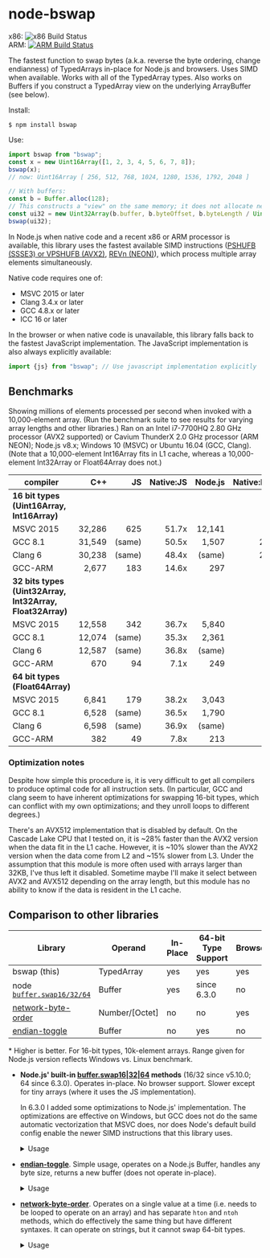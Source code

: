 # node-bswap

x86: ![x86 Build Status](https://github.com/zbjornson/node-bswap/actions/workflows/ci.yaml/badge.svg)  
ARM: [![ARM Build Status](https://cloud.drone.io/api/badges/zbjornson/node-bswap/status.svg)](https://cloud.drone.io/zbjornson/node-bswap)

The fastest function to swap bytes (a.k.a. reverse the byte ordering, change
endianness) of TypedArrays in-place for Node.js and browsers. Uses SIMD when
available. Works with all of the TypedArray types. Also works on Buffers if you
construct a TypedArray view on the underlying ArrayBuffer (see below).

Install:
```
$ npm install bswap
```

Use:
```js
import bswap from "bswap";
const x = new Uint16Array([1, 2, 3, 4, 5, 6, 7, 8]);
bswap(x);
// now: Uint16Array [ 256, 512, 768, 1024, 1280, 1536, 1792, 2048 ]

// With buffers:
const b = Buffer.alloc(128);
// This constructs a "view" on the same memory; it does not allocate new memory:
const ui32 = new Uint32Array(b.buffer, b.byteOffset, b.byteLength / Uint32Array.BYTES_PER_ELEMENT);
bswap(ui32);
```

In Node.js when native code and a recent x86 or ARM processor is available, this
library uses the fastest available SIMD instructions ([PSHUFB (SSSE3) or VPSHUFB
(AVX2)](http://www.felixcloutier.com/x86/PSHUFB.html), [REVn
(NEON)](http://infocenter.arm.com/help/index.jsp?topic=/com.arm.doc.dui0489h/Cihjgdid.html)),
which process multiple array elements simultaneously.

Native code requires one of:
* MSVC 2015 or later
* Clang 3.4.x or later
* GCC 4.8.x or later
* ICC 16 or later

In the browser or when native code is unavailable, this library falls back to
the fastest JavaScript implementation. The JavaScript implementation is also
always explicitly available:

```js
import {js} from "bswap"; // Use javascript implementation explicitly
```

## Benchmarks

Showing millions of elements processed per second when invoked with a
10,000-element array. (Run the benchmark suite to see results for varying array
lengths and other libraries.) Ran on an Intel i7-7700HQ 2.80 GHz processor (AVX2
supported) or Cavium ThunderX 2.0 GHz processor (ARM NEON); Node.js v8.x;
Windows 10 (MSVC) or Ubuntu 16.04 (GCC, Clang). (Note that a 10,000-element
Int16Array fits in L1 cache, whereas a 10,000-element Int32Array or Float64Array
does not.)

| compiler  |    C++ |   JS   | Native:JS | Node.js | Native:Node |
| --------- | -----: | ---:   | --------: | ------: | ----------: |
| **16 bit types (Uint16Array, Int16Array)**
| MSVC 2015 | 32,286 |    625 |     51.7x |  12,141 |        2.7x |
| GCC 8.1   | 31,549 | (same) |     50.5x |   1,507 |       20.9x |
| Clang 6   | 30,238 | (same) |     48.4x |  (same) |       20.1x |
| GCC-ARM   |  2,677 |    183 |     14.6x |     297 |        9.0x |
| **32 bits types (Uint32Array, Int32Array, Float32Array)**
| MSVC 2015 | 12,558 |    342 |     36.7x |   5,840 |        2.2x |
| GCC 8.1   | 12,074 | (same) |     35.3x |   2,361 |        5.1x |
| Clang 6   | 12,587 | (same) |     36.8x |  (same) |        5.3x |
| GCC-ARM   |    670 |     94 |      7.1x |     249 |        2.7x |
| **64 bit types (Float64Array)**
| MSVC 2015 |  6,841 |    179 |     38.2x |   3,043 |        2.2x |
| GCC 8.1   |  6,528 | (same) |     36.5x |   1,790 |        3.6x |
| Clang 6   |  6,598 | (same) |     36.9x |  (same) |        3.7x |
| GCC-ARM   |    382 |     49 |      7.8x |     213 |        1.8x |

### Optimization notes

Despite how simple this procedure is, it is very difficult to get all compilers
to produce optimal code for all instruction sets. (In particular, GCC and clang
seem to have inherent optimizations for swapping 16-bit types, which can
conflict with my own optimizations; and they unroll loops to different degrees.)

There's an AVX512 implementation that is disabled by default. On the Cascade
Lake CPU that I tested on, it is ~28% faster than the AVX2 version when the data
fit in the L1 cache. However, it is ~10% slower than the AVX2 version when the
data come from L2 and ~15% slower from L3. Under the assumption that this module
is more often used with arrays larger than 32KB, I've thus left it disabled.
Sometime maybe I'll make it select between AVX2 and AVX512 depending on the
array length, but this module has no ability to know if the data is resident in
the L1 cache.

## Comparison to other libraries

| Library | Operand | In-Place | 64-bit Type Support | Browser | Speed (vs. bswap)* |
| --- | --- | --- | --- | --- | --- |
| bswap (this) | TypedArray | yes | yes | yes | 1.00 |
| node [`buffer.swap16/32/64`](https://nodejs.org/api/buffer.html#buffer_buf_swap16) | Buffer | yes | since 6.3.0 | no | 0.05 to 0.38 |
| [network-byte-order](https://github.com/mattcg/network-byte-order) | Number/\[Octet\] | no | no | yes | 0.010 |
| [endian-toggle](https://github.com/substack/endian-toggle) | Buffer | no | yes | no | 0.0056 |

\* Higher is better. For 16-bit types, 10k-element arrays. Range given for
Node.js version reflects Windows vs. Linux benchmark.

* **Node.js' built-in
  [buffer.swap16|32|64](https://nodejs.org/api/buffer.html#buffer_buf_swap16)
  methods** (16/32 since v5.10.0; 64 since 6.3.0). Operates in-place. No browser
  support. Slower except for tiny arrays (where it uses the JS implementation).

  In 6.3.0 I added some optimizations to Node.js' implementation. The
  optimizations are effective on Windows, but GCC does not do the same automatic
  vectorization that MSVC does, nor does Node's default build config enable the
  newer SIMD instructions that this library uses.

  <details><summary>Usage</summary>

  ```js
  > Buffer.from(typedArray.buffer).swap16()
  ```

  </details>

* **[endian-toggle](https://github.com/substack/endian-toggle)**. Simple usage,
  operates on a Node.js Buffer, handles any byte size, returns a new buffer
  (does not operate in-place).

  <details><summary>Usage</summary>

  ```js
  > const x = new Uint16Array([2048])
  > toggle(Buffer.from(x.buffer), x.BYTES_PER_ELEMENT * 8)
  <Buffer d2 04 09 07>
  ```

  </details>

* **[network-byte-order](https://github.com/mattcg/network-byte-order)**.
  Operates on a single value at a time (i.e. needs to be looped to operate on an
  array) and has separate `hton` and `ntoh` methods, which do effectively the
  same thing but have different syntaxes. It can operate on strings, but it
  cannot swap 64-bit types.

  <details><summary>Usage</summary>

  ```js
  // Using hton
  > const b = [];
  > nbo.htons(b, 0, 2048);
  > b
  [8, 0]
  
  // or using ntoh
  > const x = new Uint16Array([2048])
  > nbo.ntohs(new Uint8Array(x.buffer, x.byteOffset, 2), 0)
  8
  > const z = new Uint16Array([8])
  > new Uint8Array(z.buffer, z.byteOffset, 2)
  Uint8Array [ 8, 0 ]
  ```

  </details>
